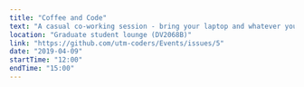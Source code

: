 ```yaml
---
title: "Coffee and Code"
text: "A casual co-working session - bring your laptop and whatever you're working on!"
location: "Graduate student lounge (DV2068B)"
link: "https://github.com/utm-coders/Events/issues/5"
date: "2019-04-09"
startTime: "12:00"
endTime: "15:00"
---
```

